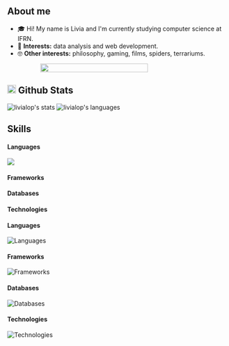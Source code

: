 ## About me
- 🎓 Hi! My name is Livia and I'm currently studying computer science at IFRN.
- 🌱 **Interests:** data analysis and web development.
- 🤓 **Other interests:** philosophy, gaming, films, spiders, terrariums. 

<div style='display:flex; justify-content:center; align-items:center;'>
  <img src='https://media.giphy.com/media/v1.Y2lkPWVjZjA1ZTQ3YWc3NXY2bWdnM3lqczV0ajYyYW0xaDN4dGZoajgydHd5M3NiNHIxOCZlcD12MV9naWZzX3NlYXJjaCZjdD1n/ohT97gdpR40vK/giphy.gif' style='width:70%'>
</div>

## <img src="https://media.giphy.com/media/iY8CRBdQXODJSCERIr/giphy.gif" width="20"> Github Stats

![livialop's stats](https://github-readme-stats.vercel.app/api?username=livialop&theme=aura&show_icons=true&hide_border=true&count_private=true)
![livialop's languages](https://github-readme-stats.vercel.app/api/top-langs/?username=livialop&theme=aura&layout=compact&hide_border=true)

## Skills

<div style='flex'>
<h4>Languages</h4>
<img src='https://skillicons.dev/icons?i=python,html,css'>

<h4>Frameworks</h4>

<h4>Databases</h4>

<h4>Technologies</h4>

#### Languages
![Languages](https://skillicons.dev/icons?i=python,html,css)

#### Frameworks
![Frameworks](https://skillicons.dev/icons?i=flask,bootstrap)

#### Databases
![Databases](https://skillicons.dev/icons?i=postgres,mysql,sqlite)

#### Technologies
![Technologies](https://skillicons.dev/icons?i=git,gitlab,linux,figma,md)

</div>